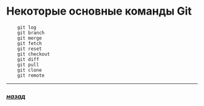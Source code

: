 # Некоторые основные команды Git 

```
    git log
    git branch
    git merge
    git fetch
    git reset
    git checkout
    git diff
    git pull
    git clone
    git remote
```

---

### [***назад***](./readme.md)